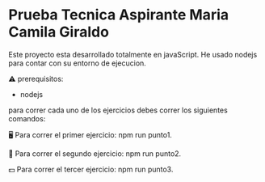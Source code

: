 # Prueba Tecnica Aspirante Maria Camila Giraldo

Este proyecto esta desarrollado totalmente en javaScript. He usado nodejs para contar con su entorno de ejecucion.

:warning: prerequisitos: 
- nodejs


para correr cada uno de los ejercicios debes correr los siguientes comandos:

:desktop_computer: Para correr el primer ejercicio: npm run punto1.

:blue_book: Para correr el segundo ejercicio: npm run punto2.

💵 Para correr el tercer ejercicio: npm run punto3.


